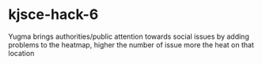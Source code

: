 # kjsce-hack-6

Yugma brings authorities/public attention towards social issues by adding problems to the heatmap, higher the number of issue more the heat on that location
